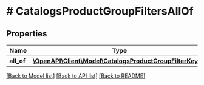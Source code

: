 # # CatalogsProductGroupFiltersAllOf

## Properties

Name | Type | Description | Notes
------------ | ------------- | ------------- | -------------
**all_of** | [**\OpenAPI\Client\Model\CatalogsProductGroupFilterKeys[]**](CatalogsProductGroupFilterKeys.md) |  | [optional]

[[Back to Model list]](../../README.md#models) [[Back to API list]](../../README.md#endpoints) [[Back to README]](../../README.md)
